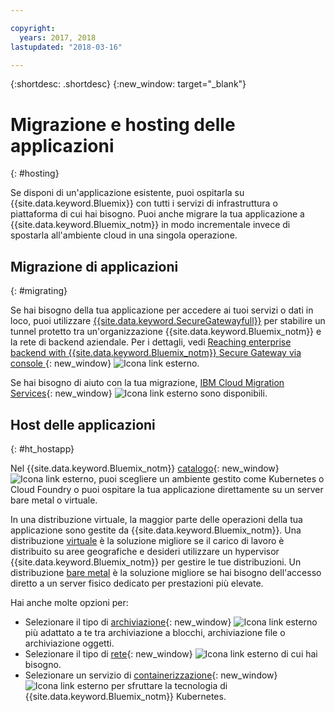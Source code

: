 ```yaml
---

copyright:
  years: 2017, 2018
lastupdated: "2018-03-16"

---
```


{:shortdesc: .shortdesc}
{:new_window: target="_blank"}

# Migrazione e hosting delle applicazioni
{: #hosting}

Se disponi di un'applicazione esistente, puoi ospitarla su {{site.data.keyword.Bluemix}} con tutti i servizi di infrastruttura o piattaforma di cui hai bisogno. Puoi anche migrare la tua applicazione a {{site.data.keyword.Bluemix_notm}} in modo incrementale invece di spostarla all'ambiente cloud in una singola operazione.

## Migrazione di applicazioni
{: #migrating}

Se hai bisogno della tua applicazione per accedere ai tuoi servizi o dati in loco, puoi utilizzare [{{site.data.keyword.SecureGatewayfull}}](../services/SecureGateway/secure_gateway.html) per stabilire un tunnel protetto tra un'organizzazione {{site.data.keyword.Bluemix_notm}} e la rete di backend aziendale. Per i dettagli, vedi [Reaching enterprise backend with {{site.data.keyword.Bluemix_notm}} Secure Gateway via console ](https://developer.ibm.com/bluemix/2015/04/01/reaching-enterprise-backend-bluemix-secure-gateway/){: new_window} ![Icona link esterno](../icons/launch-glyph.svg).

Se hai bisogno di aiuto con la tua migrazione, [IBM Cloud Migration Services](https://www.ibm.com/cloud/migration-services){: new_window} ![Icona link esterno](../icons/launch-glyph.svg "Icona link esterno") sono disponibili.

## Host delle applicazioni
{: #ht_hostapp}

Nel {{site.data.keyword.Bluemix_notm}} [catalogo](https://console.bluemix.net/catalog/?taxonomyNavigation=apps){: new_window} ![Icona link esterno](../icons/launch-glyph.svg "Icona link esterno"), puoi scegliere un ambiente gestito come Kubernetes o Cloud Foundry o puoi ospitare la tua applicazione direttamente su un server bare metal o virtuale.

In una distribuzione virtuale, la maggior parte delle operazioni della tua applicazione sono gestite da {{site.data.keyword.Bluemix_notm}}. Una distribuzione [virtuale](../vsi/vsi_about.html) è la soluzione migliore se il carico di lavoro è distribuito su aree geografiche e desideri utilizzare un hypervisor {{site.data.keyword.Bluemix_notm}} per gestire le tue distribuzioni. Un distribuzione [bare metal](../bare-metal/index.html) è la soluzione migliore se hai bisogno dell'accesso diretto a un server fisico dedicato per prestazioni più elevate.

Hai anche molte opzioni per:
* Selezionare il tipo di [archiviazione](https://console.bluemix.net/catalog/?taxonomyNavigation=apps&category=slstorage){: new_window} ![Icona link esterno](../icons/launch-glyph.svg "Icona link esterno") più adattato a te tra archiviazione a blocchi, archiviazione file o archiviazione oggetti.
* Selezionare il tipo di [rete](https://console.bluemix.net/catalog/?taxonomyNavigation=apps&category=slnetwork){: new_window} ![Icona link esterno](../icons/launch-glyph.svg "Icona link esterno") di cui hai bisogno.
* Selezionare un servizio di [containerizzazione](https://console.bluemix.net/catalog/?taxonomyNavigation=apps&category=containers){: new_window} ![Icona link esterno](../icons/launch-glyph.svg "Icona link esterno") per sfruttare la tecnologia di {{site.data.keyword.Bluemix_notm}} Kubernetes.
